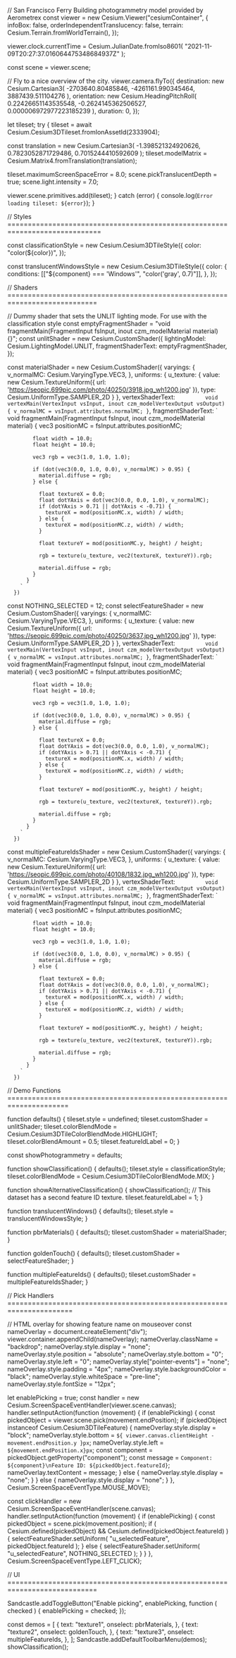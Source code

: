 // San Francisco Ferry Building photogrammetry model provided by Aerometrex
const viewer = new Cesium.Viewer("cesiumContainer", {
infoBox: false,
orderIndependentTranslucency: false,
terrain: Cesium.Terrain.fromWorldTerrain(),
});

viewer.clock.currentTime = Cesium.JulianDate.fromIso8601(
"2021-11-09T20:27:37.016064475348684937Z"
);

const scene = viewer.scene;

// Fly to a nice overview of the city.
viewer.camera.flyTo({
destination: new Cesium.Cartesian3(
-2703640.80485846,
-4261161.990345464,
3887439.511104276
),
orientation: new Cesium.HeadingPitchRoll(
0.22426651143535548,
-0.2624145362506527,
0.000006972977223185239
),
duration: 0,
});

let tileset;
try {
tileset = await Cesium.Cesium3DTileset.fromIonAssetId(2333904);

const translation = new Cesium.Cartesian3(
-1.398521324920626,
0.7823052871729486,
0.7015244410592609
);
tileset.modelMatrix = Cesium.Matrix4.fromTranslation(translation);

tileset.maximumScreenSpaceError = 8.0;
scene.pickTranslucentDepth = true;
scene.light.intensity = 7.0;

viewer.scene.primitives.add(tileset);
} catch (error) {
console.log(`Error loading tileset: ${error}`);
}

// Styles =============================================================================

const classificationStyle = new Cesium.Cesium3DTileStyle({
color: "color(${color})",
});

const translucentWindowsStyle = new Cesium.Cesium3DTileStyle({
color: {
conditions: [["${component} === 'Windows'", "color('gray', 0.7)"]],
},
});

// Shaders ============================================================================

// Dummy shader that sets the UNLIT lighting mode. For use with the classification style
const emptyFragmentShader =
"void fragmentMain(FragmentInput fsInput, inout czm_modelMaterial material) {}";
const unlitShader = new Cesium.CustomShader({
lightingModel: Cesium.LightingModel.UNLIT,
fragmentShaderText: emptyFragmentShader,
});

const materialShader = new Cesium.CustomShader({
varyings: {
v_normalMC: Cesium.VaryingType.VEC3,
},
uniforms: {
u_texture: {
value: new Cesium.TextureUniform({
url: 'https://seopic.699pic.com/photo/40250/3918.jpg_wh1200.jpg'
}),
type: Cesium.UniformType.SAMPLER_2D
}
},
vertexShaderText: `          void vertexMain(VertexInput vsInput, inout czm_modelVertexOutput vsOutput) {
            v_normalMC = vsInput.attributes.normalMC;
          }
       `,
fragmentShaderText: `
void fragmentMain(FragmentInput fsInput, inout czm_modelMaterial material) {
vec3 positionMC = fsInput.attributes.positionMC;

            float width = 10.0;
            float height = 10.0;

            vec3 rgb = vec3(1.0, 1.0, 1.0);

            if (dot(vec3(0.0, 1.0, 0.0), v_normalMC) > 0.95) {
              material.diffuse = rgb;
            } else {

              float textureX = 0.0;
              float dotYAxis = dot(vec3(0.0, 0.0, 1.0), v_normalMC);
              if (dotYAxis > 0.71 || dotYAxis < -0.71) {
                textureX = mod(positionMC.x, width) / width;
              } else {
                textureX = mod(positionMC.z, width) / width;
              }

              float textureY = mod(positionMC.y, height) / height;

              rgb = texture(u_texture, vec2(textureX, textureY)).rgb;

              material.diffuse = rgb;
            }
          }
        `
      })

const NOTHING_SELECTED = 12;
const selectFeatureShader = new Cesium.CustomShader({
varyings: {
v_normalMC: Cesium.VaryingType.VEC3,
},
uniforms: {
u_texture: {
value: new Cesium.TextureUniform({
url: 'https://seopic.699pic.com/photo/40250/3637.jpg_wh1200.jpg'
}),
type: Cesium.UniformType.SAMPLER_2D
}
},
vertexShaderText: `          void vertexMain(VertexInput vsInput, inout czm_modelVertexOutput vsOutput) {
            v_normalMC = vsInput.attributes.normalMC;
          }
       `,
fragmentShaderText: `
void fragmentMain(FragmentInput fsInput, inout czm_modelMaterial material) {
vec3 positionMC = fsInput.attributes.positionMC;

            float width = 10.0;
            float height = 10.0;

            vec3 rgb = vec3(1.0, 1.0, 1.0);

            if (dot(vec3(0.0, 1.0, 0.0), v_normalMC) > 0.95) {
              material.diffuse = rgb;
            } else {

              float textureX = 0.0;
              float dotYAxis = dot(vec3(0.0, 0.0, 1.0), v_normalMC);
              if (dotYAxis > 0.71 || dotYAxis < -0.71) {
                textureX = mod(positionMC.x, width) / width;
              } else {
                textureX = mod(positionMC.z, width) / width;
              }

              float textureY = mod(positionMC.y, height) / height;

              rgb = texture(u_texture, vec2(textureX, textureY)).rgb;

              material.diffuse = rgb;
            }
          }
        `
      })

const multipleFeatureIdsShader = new Cesium.CustomShader({
varyings: {
v_normalMC: Cesium.VaryingType.VEC3,
},
uniforms: {
u_texture: {
value: new Cesium.TextureUniform({
url: 'https://seopic.699pic.com/photo/40108/1832.jpg_wh1200.jpg'
}),
type: Cesium.UniformType.SAMPLER_2D
}
},
vertexShaderText: `          void vertexMain(VertexInput vsInput, inout czm_modelVertexOutput vsOutput) {
            v_normalMC = vsInput.attributes.normalMC;
          }
       `,
fragmentShaderText: `
void fragmentMain(FragmentInput fsInput, inout czm_modelMaterial material) {
vec3 positionMC = fsInput.attributes.positionMC;

            float width = 10.0;
            float height = 10.0;

            vec3 rgb = vec3(1.0, 1.0, 1.0);

            if (dot(vec3(0.0, 1.0, 0.0), v_normalMC) > 0.95) {
              material.diffuse = rgb;
            } else {

              float textureX = 0.0;
              float dotYAxis = dot(vec3(0.0, 0.0, 1.0), v_normalMC);
              if (dotYAxis > 0.71 || dotYAxis < -0.71) {
                textureX = mod(positionMC.x, width) / width;
              } else {
                textureX = mod(positionMC.z, width) / width;
              }

              float textureY = mod(positionMC.y, height) / height;

              rgb = texture(u_texture, vec2(textureX, textureY)).rgb;

              material.diffuse = rgb;
            }
          }
        `
      })

// Demo Functions =====================================================================

function defaults() {
tileset.style = undefined;
tileset.customShader = unlitShader;
tileset.colorBlendMode = Cesium.Cesium3DTileColorBlendMode.HIGHLIGHT;
tileset.colorBlendAmount = 0.5;
tileset.featureIdLabel = 0;
}

const showPhotogrammetry = defaults;

function showClassification() {
defaults();
tileset.style = classificationStyle;
tileset.colorBlendMode = Cesium.Cesium3DTileColorBlendMode.MIX;
}

function showAlternativeClassification() {
showClassification();
// This dataset has a second feature ID texture.
tileset.featureIdLabel = 1;
}

function translucentWindows() {
defaults();
tileset.style = translucentWindowsStyle;
}

function pbrMaterials() {
defaults();
tileset.customShader = materialShader;
}

function goldenTouch() {
defaults();
tileset.customShader = selectFeatureShader;
}

function multipleFeatureIds() {
defaults();
tileset.customShader = multipleFeatureIdsShader;
}

// Pick Handlers ======================================================================

// HTML overlay for showing feature name on mouseover
const nameOverlay = document.createElement("div");
viewer.container.appendChild(nameOverlay);
nameOverlay.className = "backdrop";
nameOverlay.style.display = "none";
nameOverlay.style.position = "absolute";
nameOverlay.style.bottom = "0";
nameOverlay.style.left = "0";
nameOverlay.style["pointer-events"] = "none";
nameOverlay.style.padding = "4px";
nameOverlay.style.backgroundColor = "black";
nameOverlay.style.whiteSpace = "pre-line";
nameOverlay.style.fontSize = "12px";

let enablePicking = true;
const handler = new Cesium.ScreenSpaceEventHandler(viewer.scene.canvas);
handler.setInputAction(function (movement) {
if (enablePicking) {
const pickedObject = viewer.scene.pick(movement.endPosition);
if (pickedObject instanceof Cesium.Cesium3DTileFeature) {
nameOverlay.style.display = "block";
nameOverlay.style.bottom = `${
        viewer.canvas.clientHeight - movement.endPosition.y
      }px`;
nameOverlay.style.left = `${movement.endPosition.x}px`;
const component = pickedObject.getProperty("component");
const message = `Component: ${component}\nFeature ID: ${pickedObject.featureId}`;
nameOverlay.textContent = message;
} else {
nameOverlay.style.display = "none";
}
} else {
nameOverlay.style.display = "none";
}
}, Cesium.ScreenSpaceEventType.MOUSE_MOVE);

const clickHandler = new Cesium.ScreenSpaceEventHandler(scene.canvas);
handler.setInputAction(function (movement) {
if (enablePicking) {
const pickedObject = scene.pick(movement.position);
if (
Cesium.defined(pickedObject) &&
Cesium.defined(pickedObject.featureId)
) {
selectFeatureShader.setUniform(
"u_selectedFeature",
pickedObject.featureId
);
} else {
selectFeatureShader.setUniform(
"u_selectedFeature",
NOTHING_SELECTED
);
}
}
}, Cesium.ScreenSpaceEventType.LEFT_CLICK);

// UI ============================================================================

Sandcastle.addToggleButton("Enable picking", enablePicking, function (
checked
) {
enablePicking = checked;
});

const demos = [
{
text: "texture1",
onselect: pbrMaterials,
},
{
text: "texture2",
onselect: goldenTouch,
},
{
text: "texture3",
onselect: multipleFeatureIds,
},
];
Sandcastle.addDefaultToolbarMenu(demos);
showClassification();
